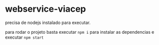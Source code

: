 # webservice-viacep

precisa de nodejs instalado para executar.

para rodar o projeto basta executar `npm i` para instalar as dependencias e executar `npm start`